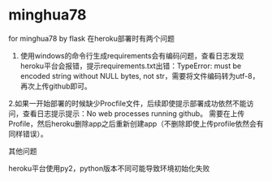 # minghua78
for minghua78 by flask
在heroku部署时有两个问题

1. 使用windows的命令行生成requirements会有编码问题，查看日志发现heroku平台会报错，提示requirements.txt出错：TypeError: must be encoded string without NULL bytes, not str，需要将文件编码转为utf-8，再次上传github即可。

2.如果一开始部署的时候缺少Procfile文件，后续即使提示部署成功依然不能访问，查看日志提示提示：No web processes running github。 需要在上传Profile，然后heroku删除app之后重新创建app（不删除即使上传profile依然会有同样错误）。


其他问题

heroku平台使用py2，python版本不同可能导致环境初始化失败
